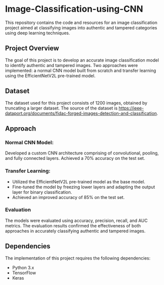 # Image-Classification-using-CNN
This repository contains the code and resources for an image classification project aimed at classifying images into authentic and tampered categories using deep learning techniques.

## Project Overview
The goal of this project is to develop an accurate image classification model to identify authentic and tampered images. Two approaches were implemented: a normal CNN model built from scratch and transfer learning using the EfficientNetV2L pre-trained model.

## Dataset
The dataset used for this project consists of 1200 images, obtained by truncating a larger dataset. The source of the dataset is https://ieee-dataport.org/documents/fidac-forged-images-detection-and-classification.

## Approach
### Normal CNN Model:
Developed a custom CNN architecture comprising of convolutional, pooling, and fully connected layers.
Achieved a 70% accuracy on the test set.
### Transfer Learning:
+ Utilized the EfficientNetV2L pre-trained model as the base model.
+ Fine-tuned the model by freezing lower layers and adapting the output layer for binary classification.
+ Achieved an improved accuracy of 85% on the test set.
### Evaluation
The models were evaluated using accuracy, precision, recall, and AUC metrics. The evaluation results confirmed the effectiveness of both approaches in accurately classifying authentic and tampered images.

## Dependencies
The implementation of this project requires the following dependencies:

+ Python 3.x
+ TensorFlow
+ Keras
